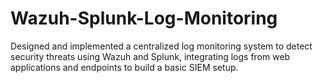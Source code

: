 # Wazuh-Splunk-Log-Monitoring
Designed and implemented a centralized log monitoring system to detect security threats using Wazuh and Splunk, integrating logs from web applications and endpoints to build a basic SIEM setup.
